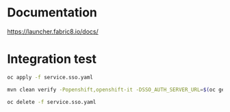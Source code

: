 # Documentation

https://launcher.fabric8.io/docs/

# Integration test

```bash
oc apply -f service.sso.yaml

mvn clean verify -Popenshift,openshift-it -DSSO_AUTH_SERVER_URL=$(oc get route secure-sso -o jsonpath='{"https://"}{.spec.host}{"/auth\n"}')

oc delete -f service.sso.yaml
```
